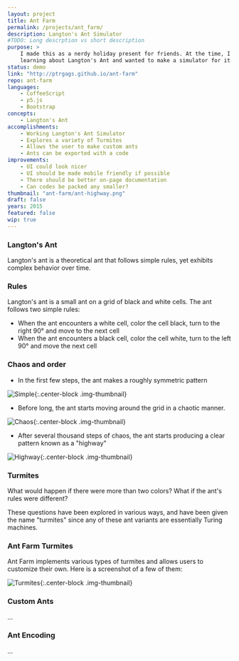 ```yaml
---
layout: project
title: Ant Farm
permalink: /projects/ant_farm/
description: Langton's Ant Simulator
#TODO: Long descrption vs short description
purpose: >
    I made this as a nerdy holiday present for friends. At the time, I was
    learning about Langton's Ant and wanted to make a simulator for it.
status: demo
link: "http://ptrgags.github.io/ant-farm"
repo: ant-farm
languages:
    - CoffeeScript
    - p5.js
    - Bootstrap
concepts:
    - Langton's Ant
accomplishments:
    - Working Langton's Ant Simulator
    - Explores a variety of Turmites
    - Allows the user to make custom ants
    - Ants can be exported with a code
improvements:
    - UI could look nicer
    - UI should be made mobile friendly if possible
    - There should be better on-page documentation
    - Can codes be packed any smaller?
thumbnail: "ant-farm/ant-highway.png"
draft: false
years: 2015
featured: false
wip: true
---
```

### Langton's Ant

Langton's ant is a theoretical ant that follows simple rules, yet exhibits
complex behavior over time.

### Rules

Langton's ant is a small ant on a grid of black and white cells. The ant
follows two simple rules:

* When the ant encounters a white cell, color the cell black, turn to the
  right 90° and move to the next cell
* When the ant encounters a black cell, color the cell white, turn to the
  left 90° and move the next cell

### Chaos and order

* In the first few steps, the ant makes a roughly symmetric pattern

![Simple]({{site.url}}/images/ant-farm/ant-simple.png){:.center-block .img-thumbnail}

* Before long, the ant starts moving around the grid in a chaotic manner.

![Chaos]({{site.url}}/images/ant-farm/ant-chaotic.png){:.center-block .img-thumbnail}

* After several thousand steps of chaos, the ant starts producing a clear
  pattern known as a "highway"

![Highway]({{site.url}}/images/ant-farm/ant-highway.png){:.center-block .img-thumbnail}

### Turmites

What would happen if there were more than two colors? What if the ant's rules
were different?

<!-- TODO: Add link to Turmites Wikipedia page! -->

These questions have been explored in various ways, and have been given
the name "turmites" since any of these ant variants are essentially Turing
machines.

### Ant Farm Turmites

Ant Farm implements various types of turmites and allows users to customize
their own. Here is a screenshot of a few of them:

![Turmites]({{site.url}}/images/ant-farm/ants-other.png){:.center-block .img-thumbnail}

### Custom Ants

...

### Ant Encoding

...
